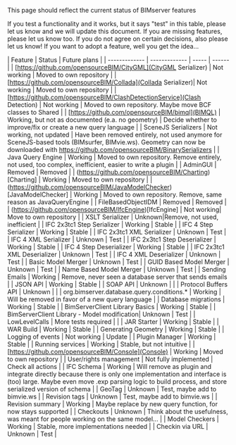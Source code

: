 This page should reflect the current status of BIMserver features

If you test a functionality and it works, but it says "test" in this table, please let us know and we will update this document. If you are missing features, please let us know too. If you do not agree on certain decisions, also please let us know! If you want to adopt a feature, well you get the idea...

| Feature | Status | Future plans |
| ------------- | ------------- | ----- | ------ | 
| [https://github.com/opensourceBIM/CityGML](CityGML Serializer) | Not working | Moved to own repository |
| [https://github.com/opensourceBIM/Collada](Collada Serializer)| Not working | Moved to own repository |
| [https://github.com/opensourceBIM/ClashDetectionService](Clash Detection) | Not working | Moved to own repository. Maybe move BCF classes to Shared |
| [https://github.com/opensourceBIM/bimql](BIMQL) | Working, but not as documented (e.a. no geometry) | Decide whether to improve/fix or create a new query language |
| SceneJS Serializers | Not working, not updated | Have been removed entirely, not used anymore for SceneJS-based tools (BIMsurfer, BIMvie.ws). Geometry can now be downloaded with https://github.com/opensourceBIM/BinarySerializers |
| Java Query Engine | Working | Moved to own repository. Remove entirely, not used, too complex, inefficient, easier to write a plugin |
| AdminGUI | Removed | Removed |
| (https://github.com/opensourceBIM/Charting)[Charting] | Working | Moved to own repository |
| (https://github.com/opensourceBIM/JavaModelChecker)[JavaModelChecker] | Working | Moved to own repository. Remove, same reason as JavaQueryEngine |
| FileBasedObjectIDM | Removed | Removed |
| (https://github.com/opensourceBIM/IfcEngine)[IfcEngine] | Not working| Move to own repository |
| XSLT Serializer | Unknown|Remove, not used, inefficient |
| IFC 2x3tc1 Step Serializer | Working | Stable |
| IFC 4 Step Serializer | Working | Stable |
| IFC 2x3tc1 XML Serializer | Unknown | Test |
| IFC 4 XML Serializer | Unknown | Test |
| IFC 2x3tc1 Step Deserializer | Working | Stable |
| IFC 4 Step Deserializer | Working | Stable |
| IFC 2x3tc1 XML Deserializer | Unknown | Test |
| IFC 4 XML Deserializer | Unknown | Test |
| Basic Model Merger | Unknown | Test |
| GUID Based Model Merger | Unknown | Test |
| Name Based Model Merger | Unknown | Test |
| Sending Emails | Working | Remove, never seen a database server that sends emails |
| JSON API | Working | Stable |
| SOAP API | Unknown | |
| Protocol Buffers API | Unknown | |
| org.bimserver.database.query.conditions.* | Working | Will be removed in favor of a new query language |
| Database migrations | Working | Stable |
| BimServerClient Library Basics | Working | Stable |
| BimServerClient Library - Model modification| Unknown | Test |
| LowLevelCalls | More tests required | |
| JAR Starter | Working | Stable |
| WAR Build | Working | Stable |
| Generating Geometry | Working | Stable |
| Logging of events | Not working | Update |
| Plugin Manager | Working | Stable |
| Running services | Working | Stable, but not intuitive |
| [https://github.com/opensourceBIM/Console](Console) | Working | Moved to own repository |
| User/rights management | Not fully implemented | Check all actions |
| IFC Schema | Working | Will remove as plugin and integrate directly because there is only one implementation and interface is (too) large. Maybe even move .exp parsing logic to build process, and store serialized version of schema |
| GeoTag | Unknown | Test, maybe add to bimvie.ws |
| Revision tags | Unknown | Test, maybe add to bimvie.ws |
| Revision summary | Working | Maybe replace by new query function, for now stays supported |
| Checkouts | Unknown | Think about the usefulness, was meant for people working on the same model... |
| Model Checkers | Working | Stable, more implementations needed |
| Checkin via URL | Unknown | Test |